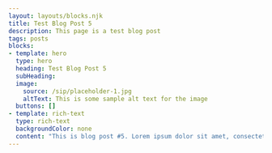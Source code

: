```yaml
---
layout: layouts/blocks.njk
title: Test Blog Post 5
description: This page is a test blog post
tags: posts
blocks:
- template: hero
  type: hero
  heading: Test Blog Post 5
  subHeading:
  image:
    source: /sip/placeholder-1.jpg
    altText: This is some sample alt text for the image
  buttons: []
- template: rich-text
  type: rich-text
  backgroundColor: none
  content: "This is blog post #5. Lorem ipsum dolor sit amet, consectetur adipisicing elit, sed do eiusmod tempor incididunt ut labore et dolore magna aliqua. Ut enim ad minim veniam, quis nostrud exercitation ullamco laboris nisi ut aliquip ex ea commodo consequat. Duis aute irure dolor in reprehenderit in voluptate velit esse cillum dolore eu fugiat nulla pariatur. Excepteur sint occaecat cupidatat non proident, sunt in culpa qui officia deserunt mollit anim id est laborum."
---
```

